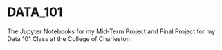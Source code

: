 # DATA_101
The Jupyter Notebooks for my Mid-Term Project and Final Project for my Data 101 Class at the College of Charleston
